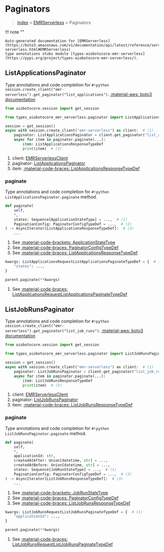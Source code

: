 # Paginators

> [Index](../README.md) > [EMRServerless](./README.md) > Paginators

!!! note ""

    Auto-generated documentation for [EMRServerless](https://boto3.amazonaws.com/v1/documentation/api/latest/reference/services/emr-serverless.html#EMRServerless)
    type annotations stubs module [types-aiobotocore-emr-serverless](https://pypi.org/project/types-aiobotocore-emr-serverless/).

## ListApplicationsPaginator

Type annotations and code completion for `#!python session.create_client("emr-serverless").get_paginator("list_applications")`.
[:material-aws: boto3 documentation](https://boto3.amazonaws.com/v1/documentation/api/latest/reference/services/emr-serverless.html#EMRServerless.Paginator.ListApplications)

```python title="Usage example"
from aiobotocore.session import get_session

from types_aiobotocore_emr_serverless.paginator import ListApplicationsPaginator

session = get_session()
async with session.create_client("emr-serverless") as client:  # (1)
    paginator: ListApplicationsPaginator = client.get_paginator("list_applications")  # (2)
    async for item in paginator.paginate(...):
        item: ListApplicationsResponseTypeDef
        print(item)  # (3)
```

1. client: [EMRServerlessClient](./client.md)
2. paginator: [ListApplicationsPaginator](./paginators.md#listapplicationspaginator)
3. item: [:material-code-braces: ListApplicationsResponseTypeDef](./type_defs.md#listapplicationsresponsetypedef) 


### paginate

Type annotations and code completion for `#!python ListApplicationsPaginator.paginate` method.

```python title="Method definition"
def paginate(
    self,
    *,
    states: Sequence[ApplicationStateType] = ...,  # (1)
    PaginationConfig: PaginatorConfigTypeDef = ...,  # (2)
) -> AsyncIterator[ListApplicationsResponseTypeDef]:  # (3)
    ...
```

1. See [:material-code-brackets: ApplicationStateType](./literals.md#applicationstatetype) 
2. See [:material-code-braces: PaginatorConfigTypeDef](./type_defs.md#paginatorconfigtypedef) 
3. See [:material-code-braces: ListApplicationsResponseTypeDef](./type_defs.md#listapplicationsresponsetypedef) 


```python title="Usage example with kwargs"
kwargs: ListApplicationsRequestListApplicationsPaginateTypeDef = {  # (1)
    "states": ...,
}

parent.paginate(**kwargs)
```

1. See [:material-code-braces: ListApplicationsRequestListApplicationsPaginateTypeDef](./type_defs.md#listapplicationsrequestlistapplicationspaginatetypedef) 
## ListJobRunsPaginator

Type annotations and code completion for `#!python session.create_client("emr-serverless").get_paginator("list_job_runs")`.
[:material-aws: boto3 documentation](https://boto3.amazonaws.com/v1/documentation/api/latest/reference/services/emr-serverless.html#EMRServerless.Paginator.ListJobRuns)

```python title="Usage example"
from aiobotocore.session import get_session

from types_aiobotocore_emr_serverless.paginator import ListJobRunsPaginator

session = get_session()
async with session.create_client("emr-serverless") as client:  # (1)
    paginator: ListJobRunsPaginator = client.get_paginator("list_job_runs")  # (2)
    async for item in paginator.paginate(...):
        item: ListJobRunsResponseTypeDef
        print(item)  # (3)
```

1. client: [EMRServerlessClient](./client.md)
2. paginator: [ListJobRunsPaginator](./paginators.md#listjobrunspaginator)
3. item: [:material-code-braces: ListJobRunsResponseTypeDef](./type_defs.md#listjobrunsresponsetypedef) 


### paginate

Type annotations and code completion for `#!python ListJobRunsPaginator.paginate` method.

```python title="Method definition"
def paginate(
    self,
    *,
    applicationId: str,
    createdAtAfter: Union[datetime, str] = ...,
    createdAtBefore: Union[datetime, str] = ...,
    states: Sequence[JobRunStateType] = ...,  # (1)
    PaginationConfig: PaginatorConfigTypeDef = ...,  # (2)
) -> AsyncIterator[ListJobRunsResponseTypeDef]:  # (3)
    ...
```

1. See [:material-code-brackets: JobRunStateType](./literals.md#jobrunstatetype) 
2. See [:material-code-braces: PaginatorConfigTypeDef](./type_defs.md#paginatorconfigtypedef) 
3. See [:material-code-braces: ListJobRunsResponseTypeDef](./type_defs.md#listjobrunsresponsetypedef) 


```python title="Usage example with kwargs"
kwargs: ListJobRunsRequestListJobRunsPaginateTypeDef = {  # (1)
    "applicationId": ...,
}

parent.paginate(**kwargs)
```

1. See [:material-code-braces: ListJobRunsRequestListJobRunsPaginateTypeDef](./type_defs.md#listjobrunsrequestlistjobrunspaginatetypedef) 
